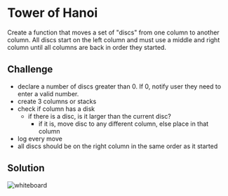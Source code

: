 # Tower of Hanoi
Create a function that moves a set of "discs" from one column to another column.  All discs start on the left column and must use a middle and right column until all columns are back in order they started.

## Challenge
- declare a number of discs greater than 0.  If 0, notify user they need to enter a valid number.
- create 3 columns or stacks
- check if column has a disk
  - if there is a disc, is it larger than the current disc?
    - if it is, move disc to any different column, else place in that column
- log every move
- all discs should be on the right column in the same order as it started


## Solution
![whiteboard](assets/)